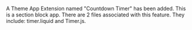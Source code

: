 A Theme App Extension named "Countdown Timer" has been added. This is a section block app.
There are 2 files associated with this feature. They include: timer.liquid and Timer.js.